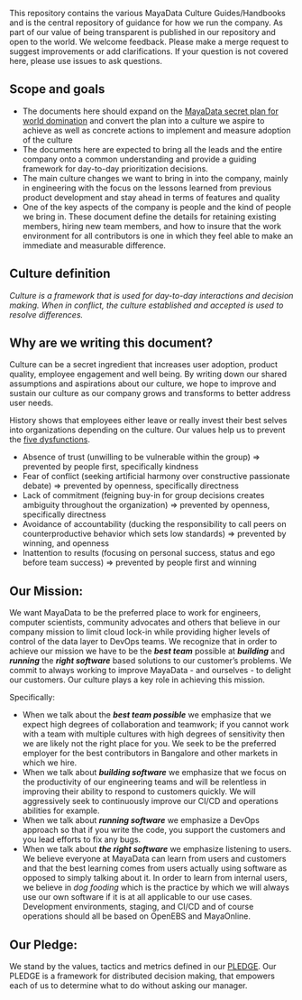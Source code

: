 This repository contains the various MayaData Culture Guides/Handbooks and is the central repository of guidance for how we run the company. As part of our value of being transparent is published in our repository and open to the world. We welcome feedback. Please make a merge request to suggest improvements or add clarifications. If your question is not covered here, please use issues to ask questions.

## Scope and goals
- The documents here should expand on the [MayaData secret plan for world domination](https://medium.com/mayadata/mayadatas-secret-5-step-plan-for-world-domination-3c02ac8b097a) and convert the plan into a culture we aspire to achieve as well as concrete actions to implement and measure adoption of the culture
- The documents here are expected to bring all the leads and the entire company onto a common understanding and provide a guiding framework for day-to-day prioritization decisions.
- The main culture changes we want to bring in into the company, mainly in engineering with the focus on the lessons learned from previous product development and stay ahead in terms of features and quality
- One of the key aspects of the company is people and the kind of people we bring in. These document define the details for retaining existing members, hiring new team members, and how to insure that the work environment for all contributors is one in which they feel able to make an immediate and measurable difference.

## Culture definition

*Culture is a framework that is used for day-to-day interactions and decision making. When in conflict, the culture established and accepted is used to resolve differences.*

## Why are we writing this document?

Culture can be a secret ingredient that increases user adoption, product quality, employee engagement and well being. By writing down our shared assumptions and aspirations about our culture, we hope to improve and sustain our culture as our company grows and transforms to better address user needs.  

History shows that employees either leave or really invest their best selves into organizations depending on the culture.  Our values help us to prevent the [five dysfunctions](https://en.wikipedia.org/wiki/The_Five_Dysfunctions_of_a_Team#Summary).
- Absence of trust (unwilling to be vulnerable within the group) => prevented by people first, specifically kindness
- Fear of conflict (seeking artificial harmony over constructive passionate debate) => prevented by openness, specifically directness
- Lack of commitment (feigning buy-in for group decisions creates ambiguity throughout the organization) => prevented by openness, specifically directness
- Avoidance of accountability (ducking the responsibility to call peers on counterproductive behavior which sets low standards) => prevented by winning, and openness
- Inattention to results (focusing on personal success, status and ego before team success) => prevented by people first and winning

## Our Mission:

We want MayaData to be the preferred place to work for engineers, computer scientists, community advocates and others that believe in our company mission to limit cloud lock-in while providing higher levels of control of the data layer to DevOps teams. We recognize that in order to achieve our mission we have to be the _**best team**_ possible at _**building**_ and _**running**_ the _**right software**_ based solutions to our customer’s problems.   We commit to always working to improve MayaData - and ourselves - to delight our customers.  Our culture plays a key role in achieving this mission.

Specifically:
- When we talk about the _**best team possible**_ we emphasize that we expect high degrees of collaboration and teamwork; if you cannot work with a team with multiple cultures with high degrees of sensitivity then we are likely not the right place for you.  We seek to be the preferred employer for the best contributors in Bangalore and other markets in which we hire.
- When we talk about _**building software**_ we emphasize that we focus on the productivity of our engineering teams and will be relentless in improving their ability to respond to customers quickly.  We will aggressively seek to continuously improve our CI/CD and operations abilities for example.  
- When we talk about _**running software**_ we emphasize a DevOps approach so that if you write the code, you support the customers and you lead efforts to fix any bugs.  
- When we talk about _**the right software**_ we emphasize listening to users.  We believe everyone at MayaData can learn from users and customers and that the best learning comes from users actually using software as opposed to simply talking about it.  In order to learn from internal users, we believe in *dog fooding* which is the practice by which we will always use our own software if it is at all applicable to our use cases.  Development environments, staging, and CI/CD and of course operations should all be based on OpenEBS and MayaOnline.  

## Our Pledge:

We stand by the values, tactics and metrics defined in our [PLEDGE](./PLEDGE.md). Our PLEDGE is a framework for distributed decision making, that empowers each of us to determine what to do without asking our manager. 
